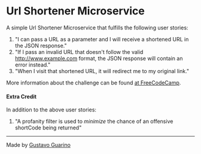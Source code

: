 Url Shortener Microservice
==========================

A simple Url Shortener Microservice that fulfills the following user stories:

1. "I can pass a URL as a parameter and I will receive a shortened URL in the JSON response."
1. "If I pass an invalid URL that doesn't follow the valid http://www.example.com format, the JSON response will contain an error instead."
1. "When I visit that shortened URL, it will redirect me to my original link."

More information about the challenge can be found [at FreeCodeCamp](https://www.freecodecamp.org/challenges/url-shortener-microservice).

#### Extra Credit
In addition to the above user stories:
1. "A profanity filter is used to *minimize* the chance of an offensive shortCode being returned"

--------------------------
Made by [Gustavo Guarino](https://www.gustavoguarino.com)